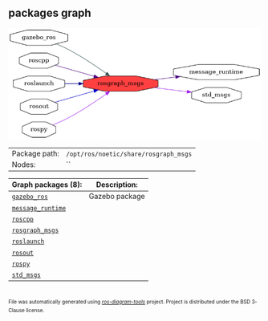 <!--
File was automatically generated using 'ros-diagram-tools' project.
Project is distributed under the BSD 3-Clause license.
-->

## packages graph

[![rosgraph_msgs](rosgraph_msgs.png "rosgraph_msgs")](rosgraph_msgs.png)

|     |     |
| --- | --- |
| Package path: | `/opt/ros/noetic/share/rosgraph_msgs` |
| Nodes: | `` |


| Graph packages (8): | Description: |
| ------------------- | ------------ |
| [`gazebo_ros`](gazebo_ros.html) | Gazebo package |
| [`message_runtime`](message_runtime.html) |  |
| [`roscpp`](roscpp.html) |  |
| [`rosgraph_msgs`](rosgraph_msgs.html) |  |
| [`roslaunch`](roslaunch.html) |  |
| [`rosout`](rosout.html) |  |
| [`rospy`](rospy.html) |  |
| [`std_msgs`](std_msgs.html) |  |


</br>
<font size="1">
File was automatically generated using <a href="https://github.com/anetczuk/ros-diagram-tools"><i>ros-diagram-tools</i></a> project.
Project is distributed under the BSD 3-Clause license.
</font>
